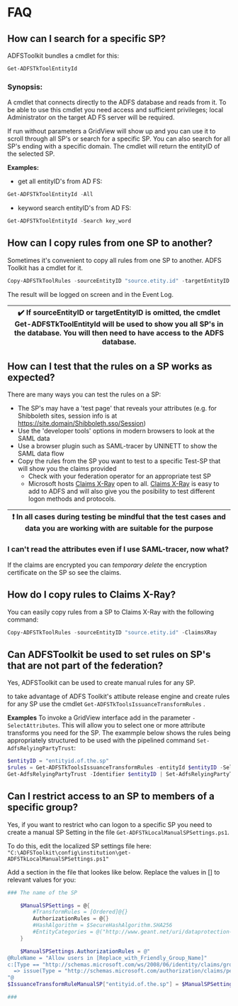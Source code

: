 # FAQ
## How can I search for a specific SP?

ADFSToolkit bundles a cmdlet for this:
```Powershell
Get-ADFSTkToolEntityId
```
### Synopsis: ###

A cmdlet that connects directly to the ADFS database and reads from it. To be able to use this cmdlet you need access and sufficient privileges; local Administrator on the target AD FS server will be required. 

If run without parameters a GridView will show up and you can use it to scroll through all SP's or search for a specific SP. You can also search for all SP's ending with a specific domain.
The cmdlet will return the entityID of the selected SP.

**Examples:**
- get all entityID's from AD FS:

```Powershell
Get-ADFSTkToolEntityId -All
```

- keyword search entityID's from AD FS:

```Powershell
Get-ADFSTkToolEntityId -Search key_word
```

## How can I copy rules from one SP to another?
Sometimes it's convenient to copy all rules from one SP to another. ADFS Toolkit has a cmdlet for it.
```Powershell
Copy-ADFSTkToolRules -sourceEntityID "source.etity.id" -targetEntityID "target.entity.id"
```
The result will be logged on screen and in the Event Log.

|:heavy_check_mark: If sourceEntityID or targetEntityID is omitted, the cmdlet Get-ADFSTkToolEntityId will be used to show you all SP's in the database. You will then need to have access to the ADFS database.|
|-----------------------------------------------------------------------------|

## How can I test that the rules on a SP works as expected?
There are many ways you can test the rules on a SP:
- The SP's may have a 'test page' that reveals your attributes (e.g. for Shibboleth sites, session info is at https://site.domain/Shibboleth.sso/Session)
- Use the 'developer tools' options in modern browsers to look at the SAML data
- Use a browser plugin such as SAML-tracer by UNINETT to show the SAML data flow
- Copy the rules from the SP you want to test to a specific Test-SP that will show you the claims provided
  - Check with your federation operator for an appropriate test SP 
  - Microsoft hosts  [Claims X-Ray](https://adfshelp.microsoft.com/ClaimsXray/) open to all.  [Claims X-Ray](https://adfshelp.microsoft.com/ClaimsXray/) is easy to add to ADFS and will also give you the posibility to test different logon methods and protocols. 

|:exclamation: In all cases during testing be mindful that the test cases and data you are working with are suitable for the purpose
|-----------------------------------------------------------------------------|
### I can't read the attributes even if I use SAML-tracer, now what?

If the claims are encrypted you can *temporary delete* the encryption certificate on the SP so see the claims. 

## How do I copy rules to Claims X-Ray?

You can easily copy rules from a SP to Claims X-Ray with the following command:
```Powershell
Copy-ADFSTkToolRules -sourceEntityID "source.etity.id" -ClaimsXRay
```

## Can ADFSToolkit be used to set rules on SP's that are not part of the federation?
Yes, ADFSToolkit can be used to create manual rules for any SP.

to take advantage of ADFS Toolkit's attibute release engine and create rules for any SP use the cmdlet ``Get-ADFSTkToolsIssuanceTransformRules`` . 

**Examples**
To invoke a GridView interface  add in the parameter ``-SelectAttributes``. This will allow you to select one or more attribute transforms you need for the SP.
The exammple below shows the rules being appropriately structured to be used with the pipelined command ``Set-AdfsRelyingPartyTrust``:

```Powershell
$entityID = "entityid.of.the.sp"
$rules = Get-ADFSTkToolsIssuanceTransformRules -entityId $entityID -SelectAttributes
Get-AdfsRelyingPartyTrust -Identifier $entityID | Set-AdfsRelyingPartyTrust -IssuanceTransformRules $rules
```
## Can I restrict access to an SP to members of a specific group?
Yes, if you want to restrict who can logon to a specific SP you need to create a manual SP Setting in the file ``Get-ADFSTkLocalManualSPSettings.ps1``. 

To do this, edit the localized SP settings file here:
`` "C:\ADFSToolkit\config\institution\get-ADFSTkLocalManualSPSettings.ps1"``

Add a section in the file that lookes like below. Replace the values in [] to relevant values for you:
```Powershell
### The name of the SP

    $ManualSPSettings = @{
        #TransformRules = [Ordered]@{}
        AuthorizationRules = @{}
        #HashAlgorithm = $SecureHashAlgorithm.SHA256
        #EntityCategories = @("http://www.geant.net/uri/dataprotection-code-of-conduct/v1")
    }

    $ManualSPSettings.AuthorizationRules = @"
@RuleName = "Allow users in [Replace_with_Friendly_Group_Name]"
c:[Type == "http://schemas.microsoft.com/ws/2008/06/identity/claims/groupsid", Value == "[Specific_GroupSID_no_square_brackets]", Issuer == "AD AUTHORITY"]
  => issue(Type = "http://schemas.microsoft.com/authorization/claims/permit", Value = "true");
"@
$IssuanceTransformRuleManualSP["entityid.of.the.sp"] = $ManualSPSettings 

###
```
